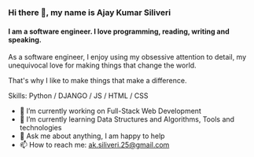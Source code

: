 ### Hi there 👋, my name is Ajay Kumar Siliveri
#### I am a software engineer. I love programming, reading, writing and speaking.

As a software engineer, I enjoy using my obsessive attention to detail, my unequivocal love for making things that change the world.

That's why I like to make things that make a difference.

Skills: Python / DJANGO / JS / HTML / CSS

- 🔭 I’m currently working on Full-Stack Web Development 
- 🌱 I’m currently learning Data Structures and Algorithms, Tools and technologies 
- 💬 Ask me about anything, I am happy to help  
- 📫 How to reach me: ak.siliveri.25@gmail.com 

 

